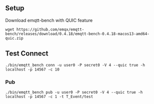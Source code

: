 ## Setup
Download emqtt-bench with QUIC feature
```shell
wget https://github.com/emqx/emqtt-bench/releases/download/0.4.18/emqtt-bench-0.4.18-macos13-amd64-quic.zip
```

## Test Connect
```shell
./bin/emqtt_bench conn -u user0 -P secret0 -V 4 --quic true -h localhost -p 14567 -c 10
```

### Pub

```shell
./bin/emqtt_bench pub -u user0 -P secret0 -V 4 --quic true -h localhost -p 14567 -c 1 -t T_Event/test
```
